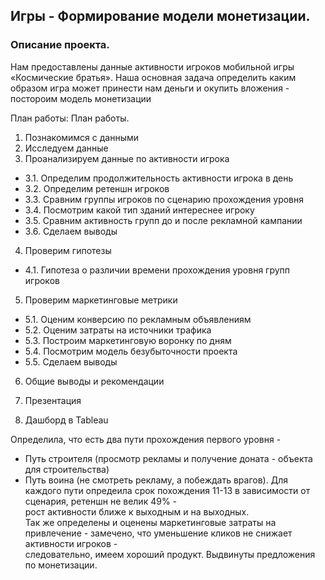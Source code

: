 ## Игры - Формирование модели монетизации.
### Описание проекта.
Нам предоставлены данные активности игроков мобильной игры «Космические братья».
Наша основная задача определить каким образом игра может принести нам деньги и окупить вложения - постороим модель монетизации

План работы:
План работы.
1. Познакомимся с данными
2. Исследуем данные
3. Проанализируем данные по активности игрока

- 3.1. Определим продолжительность активности игрока в день
- 3.2. Определим ретеншн игроков
- 3.3. Сравним группы игроков по сценарию прохождения уровня
- 3.4. Посмотрим какой тип зданий интереснее игроку
- 3.5. Сравним активность групп до и после рекламной кампании
- 3.6. Сделаем выводы

4. Проверим гипотезы

- 4.1. Гипотеза о различии времени прохождения уровня групп игроков

5. Проверим маркетинговые метрики

- 5.1. Оценим конверсию по рекламным объявлениям
- 5.2. Оценим затраты на источники трафика
- 5.3. Построим маркетинговую воронку по дням
- 5.4. Посмотрим модель безубыточности проекта
- 5.5. Сделаем выводы

6. Общие выводы и рекомендации

7. Презентация

8. Дашборд в Tableau

Определила, что есть два пути прохождения первого уровня -  
 - Путь строителя (просмотр рекламы и получение доната - объекта для строительства)
 - Путь воина (не смотреть рекламу, а побеждать врагов). 
Для каждого пути опредеила срок похождения 11-13 в зависимости от сценария, ретеншн не велик 49% -  
 рост активности ближе к выходным и на выходных.  
  Так же определены и оценены маркетинговые затраты на привлечение - замечено, что уменьшение кликов не снижает активности игроков -  
   следовательно, имеем хороший продукт.
   Выдвинуты предложения по монетизации.  
    
